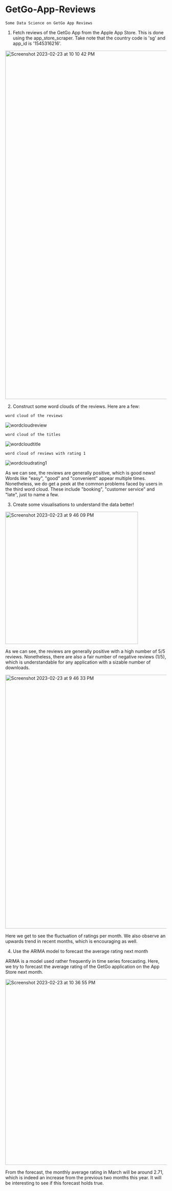# GetGo-App-Reviews

```Some Data Science on GetGo App Reviews```

1. Fetch reviews of the GetGo App from the Apple App Store. This is done using the app_store_scraper. Take note that the country code is 'sg' and app_id is 
'1545316216'.

<img width="1090" alt="Screenshot 2023-02-23 at 10 10 42 PM" src="https://user-images.githubusercontent.com/95064358/221019089-1a3c7943-dd88-40cc-a2c1-a21c293b88ac.png">

2. Construct some word clouds of the reviews. Here are a few:

```word cloud of the reviews```

![wordcloudreview](https://user-images.githubusercontent.com/95064358/221010235-a98befac-ccbc-44e7-a18a-f0e1ed36466c.png)

```word cloud of the titles```

![wordcloudtitle](https://user-images.githubusercontent.com/95064358/221010289-f4ab6592-9a98-4c3f-8687-1733dd358793.png)

```word cloud of reviews with rating 1```

![wordcloudrating1](https://user-images.githubusercontent.com/95064358/221010346-786d7102-139d-423a-9feb-e92d0ba0962c.png)

As we can see, the reviews are generally positive, which is good news! Words like "easy", "good" and "convenient" appear multiple times. Nonetheless, we do get a peek at the common problems faced by users in the third word cloud. These include "booking", "customer service" and "late", just to name a few. 

3. Create some visualisations to understand the data better!

<img width="414" alt="Screenshot 2023-02-23 at 9 46 09 PM" src="https://user-images.githubusercontent.com/95064358/221013917-592acd86-eef3-40c0-874e-ecb3a3523c8e.png">

As we can see, the reviews are generally positive with a high number of 5/5 reviews. Nonetheless, there are also a fair number of negative reviews (1/5), which is understandable for any application with a sizable number of downloads.


<img width="794" alt="Screenshot 2023-02-23 at 9 46 33 PM" src="https://user-images.githubusercontent.com/95064358/221013984-d80c38f1-830b-4703-bfeb-8b18d5f371c6.png">

Here we get to see the fluctuation of ratings per month. We also observe an upwards trend in recent months, which is encouraging as well.

4. Use the ARIMA model to forecast the average rating next month

ARIMA is a model used rather frequently in time series forecasting. Here, we try to forecast the average rating of the GetGo application on the App Store next month.

<img width="581" alt="Screenshot 2023-02-23 at 10 36 55 PM" src="https://user-images.githubusercontent.com/95064358/221024413-1a31b72f-ed0f-47d1-8b2b-b1347783ba63.png">

From the forecast, the monthly average rating in March will be around 2.71, which is indeed an increase from the previous two months this year. It will be interesting to see if this forecast holds true. 

